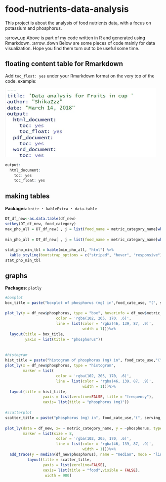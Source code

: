 # food-nutrients-data-analysis
This project is about the analysis of food nutrients data, with a focus on potassium and phosphorus.

:arrow_up Above is part of my code written in R and generated using Rmarkdown. 
:arrow_down Below are some pieces of code mainly for data visualization. Hope you find them turn out to be useful some time. 

## floating content table for Rmarkdown

Add `toc_float: yes` under your Rmarkdown format on the very top of the code.
example:

![example](rmarkdown_float.jpg)
```R
output:
  html_document:
    toc: yes
    toc_float: yes
```

## making tables

__Packages__: `knitr` ・ `kableExtra` ・ `data.table`
```R
DT_df_new<-as.data.table(df_new)
setkey(DT_df_new, food_category)
max_pho_all = DT_df_new[ , j = list(food_name = metric_category_name[which(phosphorus == max(phosphorus))],phosphorus = max(phosphorus) ), by = food_category]

min_pho_all = DT_df_new[ , j = list(food_name = metric_category_name[which(phosphorus == min(phosphorus))],phosphorus = min(phosphorus)), by = food_category]

stat_pho_min_tbl = kable(min_pho_all, "html") %>%
  kable_styling(bootstrap_options = c("striped", "hover", "responsive"), position = "left")
stat_pho_min_tbl
```
## graphs
__Packages__: `plotly`

```R
#boxplot
box_title = paste("boxplot of phosphorus (mg) in",food_cate_use, "(", serving_size, ")" )

plot_ly(y = df_new$phosphorus, type = "box", hoverinfo = df_new$metric_category_name + df_new$phosphorus, marker = list(
                       color = 'rgba(102, 205, 170, .6)',
                       line = list(color = 'rgba(46, 139, 87, .9)',
                                   width = 1)))%>%
  layout(title = box_title,
         yaxis = list(title = "phosphorus"))


#histogram
hist_title = paste("histogram of phosphorus (mg) in", food_cate_use,"(", serving_size, ")" )
plot_ly(x = df_new$phosphorus, type = "histogram",
        marker = list(
                       color = 'rgba(102, 205, 170, .6)',
                       line = list(color = 'rgba(46, 139, 87, .9)',
                                   width = 1)))%>%
  layout(title = hist_title,
                 yaxis = list(zeroline=FALSE, title = "frequency"),
                 xaxis= list(title = "phosphorus (mg)"))

#scatterplot
scatter_title = paste("phosphorus (mg) in", food_cate_use,"(", serving_size, ")" )

plot_ly(data = df_new, x= ~ metric_category_name, y = ~phosphorus, type = "scatter", name = "phosphorus of food" , mode = "markers",
        marker = list(size = 8,
                       color = 'rgba(102, 205, 170, .6)',
                       line = list(color = 'rgba(46, 139, 87, .9)',
                                   width = 1)))%>%
  add_trace(y = median(df_new$phosphorus), name = "median", mode = "lines")%>%
          layout(title = scatter_title,
                 yaxis = list(zeroline=FALSE),
                 xaxis= list(title = "food",visible = FALSE),
                  width = 900)
```
